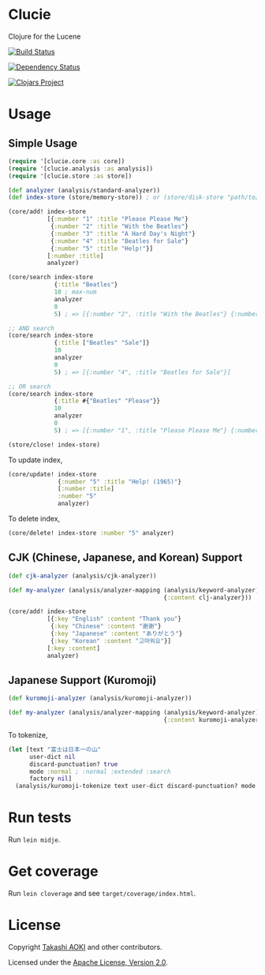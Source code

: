 # Clucie

Clojure for the Lucene

[![Build Status](https://travis-ci.org/federkasten/clucie.svg)](https://travis-ci.org/federkasten/clucie)

[![Dependency Status](https://www.versioneye.com/user/projects/568202c5eb4f47003c0009b3/badge.svg?style=flat)](https://www.versioneye.com/user/projects/568202c5eb4f47003c0009b3)

[![Clojars Project](https://img.shields.io/clojars/v/clucie.svg)](https://clojars.org/clucie)

# Usage

## Simple Usage

```clojure
(require '[clucie.core :as core])
(require '[clucie.analysis :as analysis])
(require '[clucie.store :as store])

(def analyzer (analysis/standard-analyzer))
(def index-store (store/memory-store)) ; or (store/disk-store "path/to/store")

(core/add! index-store
           [{:number "1" :title "Please Please Me"}
            {:number "2" :title "With the Beatles"}
            {:number "3" :title "A Hard Day's Night"}
            {:number "4" :title "Beatles for Sale"}
            {:number "5" :title "Help!"}]
           [:number :title]
           analyzer)

(core/search index-store
             {:title "Beatles"}
             10 ; max-num
             analyzer
             0
             5) ; => [{:number "2", :title "With the Beatles"} {:number "4", :title "Beatles for Sale"}]

;; AND search
(core/search index-store
             {:title ["Beatles" "Sale"]}
             10
             analyzer
             0
             5) ; => [{:number "4", :title "Beatles for Sale"}]

;; OR search
(core/search index-store
             {:title #{"Beatles" "Please"}}
             10
             analyzer
             0
             5) ; => [{:number "1", :title "Please Please Me"} {:number "2", :title "With the Beatles"} {:number "4", :title "Beatles for Sale"}]

(store/close! index-store)
```

To update index,

```clojure
(core/update! index-store
              {:number "5" :title "Help! (1965)"}
              [:number :title]
              :number "5"
              analyzer)
```

To delete index,

```clojure
(core/delete! index-store :number "5" analyzer)
```

## CJK (Chinese, Japanese, and Korean) Support

```clojure
(def cjk-analyzer (analysis/cjk-analyzer))

(def my-analyzer (analysis/analyzer-mapping (analysis/keyword-analyzer)
                                            {:content clj-analyzer}))

(core/add! index-store
           [{:key "English" :content "Thank you"}
            {:key "Chinese" :content "谢谢"}
            {:key "Japanese" :content "ありがとう"}
            {:key "Korean" :content "고마워요"}]
           [:key :content]
           analyzer)
```

## Japanese Support (Kuromoji)

```clojure
(def kuromoji-analyzer (analysis/kuromoji-analyzer))

(def my-analyzer (analysis/analyzer-mapping (analysis/keyword-analyzer)
                                            {:content kuromoji-analyzer}))
```

To tokenize,

```clojure
(let [text "富士は日本一の山"
      user-dict nil
      discard-punctuation? true
      mode :normal ; :normal :extended :search
      factory nil]
  (analysis/kuromoji-tokenize text user-dict discard-punctuation? mode factory)) ; => ("富士" "は" "日本一" "の" "山")
```

# Run tests

Run `lein midje`.

# Get coverage

Run `lein cloverage` and see `target/coverage/index.html`.

# License

Copyright [Takashi AOKI][tak.sh] and other contributors.

Licensed under the [Apache License, Version 2.0][apache-license-2.0].

[tak.sh]: http://tak.sh
[apache-license-2.0]: http://www.apache.org/licenses/LICENSE-2.0.html
